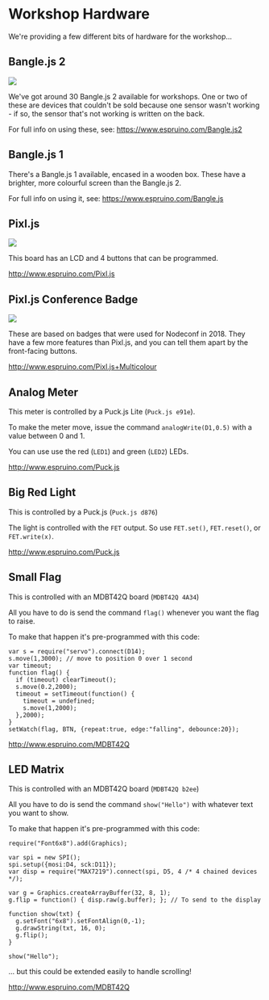 Workshop Hardware
===================

We're providing a few different bits of hardware for the workshop...

## Bangle.js 2

![](http://www.espruino.com/refimages/boards_Bangle.js2_thumb.png)

We've got around 30 Bangle.js 2 available for workshops. One or two of these are devices
that couldn't be sold because one sensor wasn't working - if so, the sensor
that's not working is written on the back.

For full info on using these, see: https://www.espruino.com/Bangle.js2

## Bangle.js 1

There's a Bangle.js 1 available, encased in a wooden box. These have a brighter,
more colourful screen than the Bangle.js 2.

For full info on using it, see: https://www.espruino.com/Bangle.js



## Pixl.js

![](http://www.espruino.com/refimages/boards_Pixl.js_thumb.png)

This board has an LCD and 4 buttons that can be programmed.

http://www.espruino.com/Pixl.js

## Pixl.js Conference Badge

![](http://www.espruino.com/refimages/boards_Pixl.js_Multicolour_thumb.png)

These are based on badges that were used for Nodeconf in 2018. They have
a few more features than Pixl.js, and you can tell them apart by the front-facing buttons.

http://www.espruino.com/Pixl.js+Multicolour

## Analog Meter

This meter is controlled by a Puck.js Lite (`Puck.js e91e`).

To make the meter move, issue the command `analogWrite(D1,0.5)` with a
value between 0 and 1.

You can use use the red (`LED1`) and green (`LED2`) LEDs.

http://www.espruino.com/Puck.js

## Big Red Light

This is controlled by a Puck.js (`Puck.js d876`)

The light is controlled with the `FET` output. So use `FET.set()`,
`FET.reset()`, or `FET.write(x)`.

http://www.espruino.com/Puck.js

## Small Flag

This is controlled with an MDBT42Q board (`MDBT42Q 4A34`)

All you have to do is send the command `flag()` whenever
you want the flag to raise.

To make that happen it's pre-programmed with this code:

```
var s = require("servo").connect(D14);
s.move(1,3000); // move to position 0 over 1 second
var timeout;
function flag() {
  if (timeout) clearTimeout();
  s.move(0.2,2000);
  timeout = setTimeout(function() {
    timeout = undefined;
    s.move(1,2000);
  },2000);
}
setWatch(flag, BTN, {repeat:true, edge:"falling", debounce:20});
```

http://www.espruino.com/MDBT42Q

## LED Matrix

This is controlled with an MDBT42Q board (`MDBT42Q b2ee`)

All you have to do is send the command `show("Hello")` with
whatever text you want to show.

To make that happen it's pre-programmed with this code:

```
require("Font6x8").add(Graphics);

var spi = new SPI();
spi.setup({mosi:D4, sck:D11});
var disp = require("MAX7219").connect(spi, D5, 4 /* 4 chained devices */);

var g = Graphics.createArrayBuffer(32, 8, 1);
g.flip = function() { disp.raw(g.buffer); }; // To send to the display

function show(txt) {
  g.setFont("6x8").setFontAlign(0,-1);
  g.drawString(txt, 16, 0);
  g.flip();
}

show("Hello");
```

... but this could be extended easily to handle scrolling!

http://www.espruino.com/MDBT42Q
